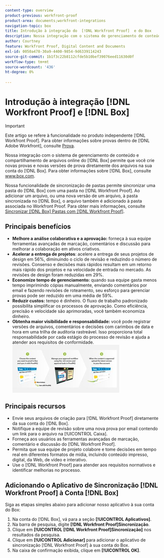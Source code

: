 ```yaml
---
content-type: overview
product-previous: workfront-proof
product-area: documents;workfront-integrations
navigation-topic: box
title: Introdução à integração do  [!DNL Workfront Proof]  e do Box
description: Nossa integração com o sistema de gerenciamento de conteúdo e compartilhamento de arquivos on-line do Box permite criar novas provas e novas versões de prova diretamente dos arquivos na sua conta do Box. Para obter informações sobre o Box, consulte www.box.com.
author: Courtney
feature: Workfront Proof, Digital Content and Documents
exl-id: 0050a478-30a9-4400-9854-9d6339114243
source-git-commit: 1b1f3c22b8112cfde5b10bef39076eed11630d0f
workflow-type: tm+mt
source-wordcount: '436'
ht-degree: 0%

---
```


# Introdução à integração [!DNL Workfront Proof] e [!DNL Box]

>[!IMPORTANT]
>
>Este artigo se refere à funcionalidade no produto independente [!DNL Workfront Proof]. Para obter informações sobre provas dentro de [!DNL Adobe Workfront], consulte [Prova](../../../review-and-approve-work/proofing/proofing.md).

Nossa integração com o sistema de gerenciamento de conteúdo e compartilhamento de arquivos online do [!DNL Box] permite que você crie novas provas e novas versões de prova diretamente dos arquivos na sua conta do [!DNL Box]. Para obter informações sobre [!DNL Box], consulte www.box.com.

Nossa funcionalidade de sincronização de pastas permite sincronizar uma pasta do [!DNL Box] com uma pasta no [!DNL Workfront Proof]. Ao adicionar um arquivo, ou uma nova versão de um arquivo, à pasta sincronizada no [!DNL Box], o arquivo também é adicionado à pasta associada no Workfront Proof. Para obter mais informações, consulte [Sincronizar [!DNL Box] Pastas com [!DNL Workfront Proof]](../../../workfront-proof/wp-integrations/box/sycn-box-folder.md).

## Principais benefícios

* **Melhore a análise colaborativa e a aprovação:** forneça à sua equipe ferramentas avançadas de marcação, comentários e discussão para melhorar a colaboração em ativos criativos.
* **Acelerar a entrega de projetos**: acelere a entrega de seus projetos de design em 56%, diminuindo o ciclo de revisão e reduzindo o número de revisões. Consenso e decisões mais rápidos resultam em um retorno mais rápido dos projetos e na velocidade de entrada no mercado. As revisões de design foram reduzidas em 29%.
* **Economize tempo de gerenciamento:** quando sua equipe gasta menos tempo imprimindo cópias manualmente, enviando comentários por email e fazendo revisões de roteamento, seu esforço para gerenciar provas pode ser reduzido em uma média de 59%.
* **Reduzir custos:** tempo é dinheiro. O fluxo de trabalho padronizado possibilita simplificar os processos de aprovação. Como eficiência, precisão e velocidade são aprimoradas, você também economiza dinheiro.
* **Obtenha maior visibilidade e responsabilidade:** você pode registrar versões de arquivos, comentários e decisões com carimbos de data e hora em uma trilha de auditoria rastreável. Isso proporciona total responsabilidade por cada estágio do processo de revisão e ajuda a atender aos requisitos de conformidade.\
   ![Box_and_ProofHQ_integration.jpg](assets/box-and-proofhq-integration-350x157.jpg)

## Principais recursos

* Envie seus arquivos de criação para [!DNL Workfront Proof] diretamente da sua conta do [!DNL Box].
* Notifique a equipe de revisão sobre uma nova prova por email contendo um link para o arquivo na [!UICONTROL Caixa].
* Forneça aos usuários as ferramentas avançadas de marcação, comentário e discussão do [!DNL Workfront Proof].
* Permita que sua equipe de projeto colabore e tome decisões em tempo real em diferentes formatos de mídia, incluindo conteúdo impresso, digital, da Web, de vídeo e interativo.
* Use o [!DNL Workfront Proof] para atender aos requisitos normativos e identificar melhorias no processo.

## Adicionando o Aplicativo de Sincronização [!DNL Workfront Proof] à Conta [!DNL Box]

Siga as etapas simples abaixo para adicionar nosso aplicativo à sua conta do Box:

1. Na conta do [!DNL Box], vá para a seção **[!UICONTROL Aplicativos]**.
1. Na barra de pesquisa, digite **[!DNL Workfront Proof]Sincronização**.
1. Clique em **[!UICONTROL [!DNL Workfront Proof]Sincronização]** nos resultados da pesquisa.
1. Clique em **[!UICONTROL Adicionar]** para adicionar o aplicativo de sincronização [!DNL Workfront Proof] à sua conta do Box.
1. Na caixa de confirmação exibida, clique em **[!UICONTROL OK]**.


